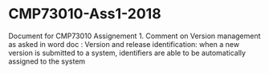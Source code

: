 # CMP73010-Ass1-2018
Document for CMP73010 Assignement 1.
Comment on Version management as asked in word doc :
Version and release identification: when a new version is submitted to a system, identifiers are able to be automatically assigned to the system
